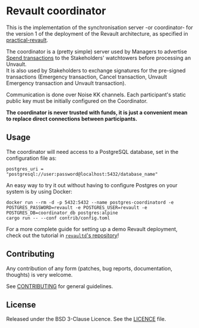 # Revault coordinator

This is the implementation of the synchronisation server -or coordinator- for the version
1 of the deployment of the Revault architecture, as specified in [practical-revault](https://github.com/re-vault/practical-revault).

The coordinator is a (pretty simple) server used by Managers to advertise
[Spend transactions](https://github.com/re-vault/practical-revault/blob/master/transactions.md#spend_tx)
to the Stakeholders' watchtowers before processing an Unvault.  
It is also used by Stakeholders to exchange signatures for the pre-signed transactions
(Emergency transaction, Cancel transaction, Unvault Emergency transaction and Unvault
transaction).

Communication is done over Noise KK channels. Each participant's static public key must be
initially configured on the Coordinator.  

**The coordinator is never trusted with funds, it is just a convenient mean to replace
direct connections between participants.**

## Usage

The coordinator will need access to a PostgreSQL database, set in the configuration file as:
```
postgres_uri = "postgresql://user:password@localhost:5432/database_name"
```

An easy way to try it out without having to configure Postgres on your system is by using Docker:
```
docker run --rm -d -p 5432:5432 --name postgres-coordinatord -e POSTGRES_PASSWORD=revault -e POSTGRES_USER=revault -e POSTGRES_DB=coordinator_db postgres:alpine
cargo run -- --conf contrib/config.toml
```

For a more complete guide for setting up a demo Revault deployment, check out the tutorial in 
[`revaultd`'s repository](https://github.com/revault/revaultd/)!


## Contributing

Any contribution of any form (patches, bug reports, documentation, thoughts) is very
welcome.

See [CONTRIBUTING](CONTRIBUTING.md) for general guidelines.

## License

Released under the BSD 3-Clause Licence. See the [LICENCE](LICENCE) file.
